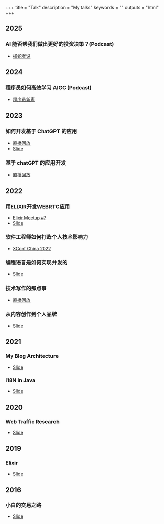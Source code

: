 +++
title = "Talk"
description = "My talks"
keywords = ""
outputs = "html"
+++

## 2025

### AI 能否帮我们做出更好的投资决策？(Podcast)

- [捕蛇者说](https://pythonhunter.org/episodes/ep53)

## 2024

### 程序员如何高效学习 AIGC (Podcast)

- [程序员新声](https://www.xiaoyuzhoufm.com/episode/658ce1f3de00e5a52f9f9029)

## 2023

### 如何开发基于 ChatGPT 的应用

- [直播回放](https://mp.weixin.qq.com/s/3XubEJe6gUNM5TqiqRoJdw)
- [Slide](https://github.com/bmpi-dev/talk.bmpi.dev/blob/master/slides/2023/chatgpt-development-notes/slides.pdf)

### 基于 chatGPT 的应用开发

- [直播回放](https://www.youtube.com/live/XZIogwFU7jE?feature=share)

## 2022

### 用ELIXIR开发WEBRTC应用

- [Elixir Meetup #7](https://mp.weixin.qq.com/s/F8BykMTK4Ui8ZFIWOAO6qQ)
- [Slide](https://dev-notes.free4.chat/slide/20221126.html)

### 软件工程师如何打造个人技术影响力

- [XConf China 2022](https://app.ma.scrmtech.com/meetings-api/sapIndex/SapSourceData?pf_uid=7019_1254&sid=63242&source=2&pf_type=3&code=061qOR1006W8lO1cFc200VuVl42qOR1q&state=&appid=wx4bd00f95dd7c7ca1)

### 编程语言是如何实现并发的

- [Slide](https://talk.bmpi.dev/2022/how-to-implement-concurrency/)

### 技术写作的那点事

- [直播回放](https://app.ma.scrmtech.com/meetings-api/sapIndex/SapSourceData?pf_uid=7019_1254&sid=54902&source=2&pf_type=3&code=031Pre0006oOmO1qG6000qe8ei0Pre0p&state=&appid=wx4bd00f95dd7c7ca1)

### 从内容创作到个人品牌

- [Slide](https://talk.bmpi.dev/2022/content-marketing-to-personal-brand/)

## 2021

### My Blog Architecture

- [Slide](https://talk.bmpi.dev/2021/blog-arch)

### i18N in Java

- [Slide](https://talk.bmpi.dev/2021/i18n-java)

## 2020

### Web Traffic Research

- [Slide](https://talk.bmpi.dev/2020/web-traffic-research)

## 2019

### Elixir

- [Slide](https://talk.bmpi.dev/2019/elixir)

## 2016

### 小白的交易之路

- [Slide](/money/road_to_trading/)
